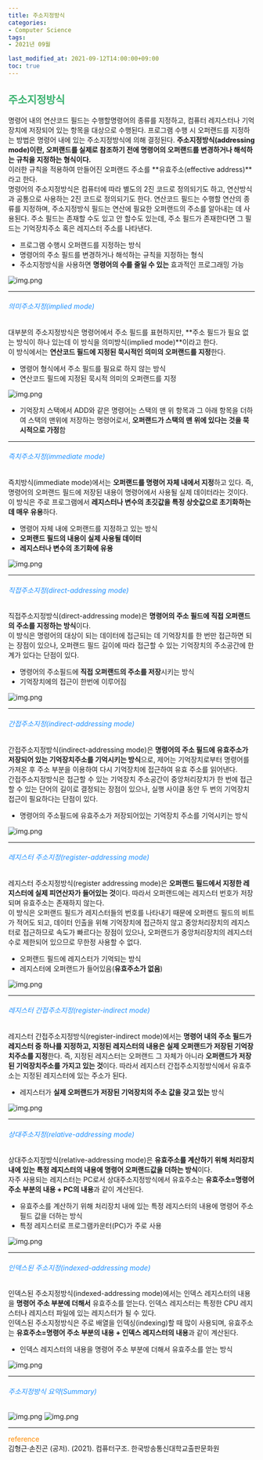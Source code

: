 ```yaml
---
title: 주소지정방식
categories:
- Computer Science
tags: 
- 2021년 09월

last_modified_at: 2021-09-12T14:00:00+09:00
toc: true
---
```


## <span style="color:MediumSeaGreen">주소지정방식</span>
명령어 내의 연산코드 필드는 수행할명령어의 종류를 지정하고, 컴퓨터 레지스터나 기억장치에 저장되어 있는 항목을 대상으로 수행된다. 프로그램 수행 시 오퍼랜드를 지정하는 방법은 명령어 내에 있는 주소지정방식에 의해 결정된다. **주소지정방식(addressing mode)이란, 오퍼랜드를 실제로 참조하기 전에 명령어의 오퍼랜드를 변경하거나 해석하는 규칙을 지정하는 형식이다.**  
이러한 규칙을 적용하여 만들어진 오퍼랜드 주소를 **유효주소(effective address)**라고 한다.  
명령어의 주소지정방식은 컴퓨터에 따라 별도의 2진 코드로 정의되기도 하고, 연산방식과 공통으로 사용하는 2진 코드로 정의되기도 한다. 연산코드 필드는 수행할 연산의 종류를 지정하며, 주소지정방식 필드는 연산에 필요한 오퍼랜드의 주소를 알아내는 데 사용된다. 주소 필드는 존재할 수도 있고 안 할수도 있는데, 주소 필드가 존재한다면 그 필드는 기억장치주소 혹은 레지스터 주소를 나타낸다.
- 프로그램 수행시 오퍼랜드를 지정하는 방식
- 명령어의 주소 필드를 변경하거나 해석하는 규칙을 지정하는 형식
- 주소지정방식을 사용하면 **명령어의 수를 줄일 수 있는** 효과적인 프로그래밍 가능

![img.png](/assets/images/computer-structure/addressingMode.png)

***

###### <span style="color:DodgerBlue">의미주소지정(implied mode)</span>
대부분의 주소지정방식은 명령어에서 주소 필드를 표현하지만, **주소 필드가 필요 없는 방식이 하나 있는데 이 방식을 의미방식(implied mode)**이라고 한다.  
이 방식에서는 **연산코드 필드에 지정된 묵시적인 의미의 오퍼랜드를 지정**한다.
- 명령어 형식에서 주소 필드를 필요로 하지 않는 방식
- 연산코드 필드에 지정된 묵시적 의미의 오퍼랜드를 지정

![img.png](/assets/images/computer-structure/impliedMode.png)
- 기억장치 스택에서 ADD와 같은 명령어는 스택의 맨 위 항목과 그 아래 항목을 더하여 스택의 맨위에 저장하는 명령어로서, **오퍼랜드가 스택의 맨 위에 있다는 것을 묵시적으로 가정**함

***
###### <span style="color:DodgerBlue">즉치주소지정(immediate mode)</span>
즉치방식(immediate mode)에서는 **오퍼랜드를 명령어 자체 내에서 지정**하고 있다. 즉, 명령어의 오퍼랜드 필드에 저장된 내용이 명령어에서 사용될 실제 데이터라는 것이다.  
이 방식은 주로 프로그램에서 **레지스터나 변수의 초깃값을 특정 상숫값으로 초기화하는데 매우 유용**하다.
- 명령어 자체 내에 오퍼랜드를 지정하고 있는 방식
- **오퍼랜드 필드의 내용이 실제 사용될 데이터**
- **레지스터나 변수의 초기화에 유용**

![img.png](/assets/images/computer-structure/immediateMode.png)

***

###### <span style="color:DodgerBlue">직접주소지정(direct-addressing mode)</span>
직접주소지정방식(direct-addressing mode)은 **명령어의 주소 필드에 직접 오퍼랜드의 주소를 지정하는 방식**이다.  
이 방식은 명령어의 대상이 되는 데이터에 접근되는 데 기억장치를 한 번만 접근하면 되는 장점이 있으나, 오퍼랜드 필드 길이에 따라 접근할 수 있는 기억장치의 주소공간에 한계가 있다는 단점이 있다.
- 명령어의 주소필드에 **직접 오퍼랜드의 주소를 저장**시키는 방식
- 기억장치에의 접근이 한번에 이루어짐

![img.png](/assets/images/computer-structure/directAddressingMode.png)

***

###### <span style="color:DodgerBlue">간접주소지정(indirect-addressing mode)</span>
간접주소지정방식(indirect-addressing mode)은 **명령어의 주소 필드에 유효주소가 저장되어 있는 기억장치주소를 기억시키는 방식**으로, 제어는 기억장치로부터 명령어를 가져온 후 주소 부분을 이용하여 다시 기억장치에 접근하여 유효 주소를 읽어낸다.  
간접주소지정방식은 접근할 수 있는 기억장치 주소공간이 중앙처리장치가 한 번에 접근할 수 있는 단어의 길이로 결정되는 장점이 있으나, 실행 사이클 동안 두 번의 기억장치 접근이 필요하다는 단점이 있다.
- 명령어의 주소필드에 유효주소가 저장되어있는 기억장치 주소를 기억시키는 방식

![img.png](/assets/images/computer-structure/indirectAddressingMode.png)

***

###### <span style="color:DodgerBlue">레지스터 주소지정(register-addressing mode)</span>
레지스터 주소지정방식(register addressing mode)은 **오퍼랜드 필드에서 지정한 레지스터에 실제 피연산자가 들어있는 것**이다. 따라서 오퍼랜드에는 레지스터 번호가 저장되며 유효주소는 존재하지 않는다.  
이 방식은 오퍼랜드 필드가 레지스터들의 번호를 나타내기 때문에 오퍼랜드 필드의 비트가 적어도 되고, 데이터 인출을 위해 기억장치에 접근하지 않고 중앙처리장치의 레지스터로 접근하므로 속도가 빠르다는 장점이 있으나, 오퍼랜드가 중앙처리장치의 레지스터 수로 제한되어 있으므로 무한정 사용할 수 없다.
- 오퍼랜드 필드에 레지스터가 기억되는 방식
- 레지스터에 오퍼랜드가 들어있음(**유효주소가 없음**)

![img.png](/assets/images/computer-structure/registerMode.png)

***

###### <span style="color:DodgerBlue">레지스터 간접주소지정(register-indirect mode)</span>
레지스터 간접주소지정방식(register-indirect mode)에서는 **명령어 내의 주소 필드가 레지스터 중 하나를 지정하고, 지정된 레지스터의 내용은 실제 오퍼랜드가 저장된 기억장치주소를 지정**한다. 즉, 지정된 레지스터는 오퍼랜드 그 자체가 아니라 **오퍼랜드가 저장된 기억장치주소를 가지고 있는 것**이다. 따라서 레지스터 간접주소지정방식에서 유효주소는 지정된 레지스터에 있는 주소가 된다.
- 레지스터가 **실제 오퍼랜드가 저장된 기억장치의 주소 값을 갖고 있는** 방식

![img.png](/assets/images/computer-structure/registerIndirectMode.png)

***

###### <span style="color:DodgerBlue">상대주소지정(relative-addressing mode)</span>
상대주소지정방식(relative-addressing mode)은 **유효주소를 계산하기 위해 처리장치 내에 있는 특정 레지스터의 내용에 명령어 오퍼랜드값을 더하는 방식**이다.  
자주 사용되는 레지스터는 PC로서 상대주소지정방식에서 유효주소는 **유효주소=명령어 주소 부분의 내용 + PC의 내용**과 같이 계산된다.  
- 유효주소를 계산하기 위해 처리장치 내에 있는 특정 레지스터의 내용에 명령어 주소필드 값을 더하는 방식
- 특정 레지스터로 프로그램카운터(PC)가 주로 사용

![img.png](/assets/images/computer-structure/relativeAddressingMode.png)

***

###### <span style="color:DodgerBlue">인덱스된 주소지정(indexed-addressing mode)</span>
인덱스된 주소지정방식(indexed-addressing mode)에서는 인덱스 레지스터의 내용을 **명령어 주소 부분에 더해서** 유효주소를 얻는다. 인덱스 레지스터는 특정한 CPU 레지스터나 레지스터 파일에 있는 레지스터가 될 수 있다.  
인덱스된 주소지정방식은 주로 배열을 인덱싱(indexing)할 때 많이 사용되며, 유효주소는 **유효주소=명령어 주소 부분의 내용 + 인덱스 레지스터의 내용**과 같이 계산된다.
- 인덱스 레지스터의 내용을 명령어 주소 부분에 더해서 유효주소를 얻는 방식

![img.png](/assets/images/computer-structure/indexedAddressingMode.png)

*** 

###### <span style="color:DodgerBlue">주소지정방식 요약(Summary)</span>

![img.png](/assets/images/computer-structure/Summary1.png)
![img.png](/assets/images/computer-structure/Summary2.png)

***
<span style="color:DarkOrange">reference</span>  
김형근·손진곤 (공저). (2021). 컴퓨터구조. 한국방송통신대학교출판문화원
